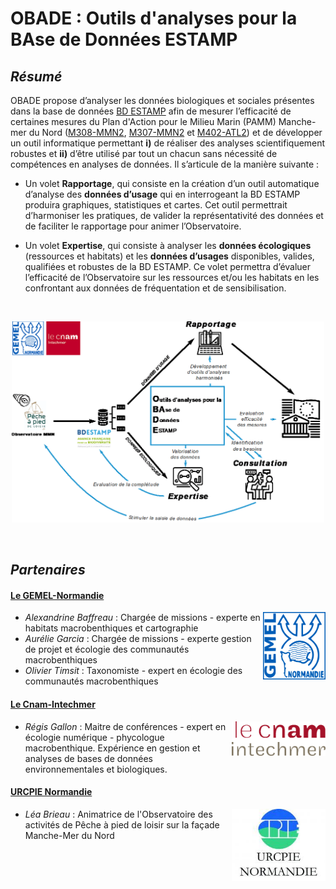 # OBADE : Outils d'analyses pour la BAse de Données ESTAMP


## *Résumé*

OBADE propose d’analyser les données biologiques et sociales présentes dans la base de données [BD ESTAMP](https://estamp.afbiodiversite.fr) afin de mesurer l’efficacité de certaines mesures du Plan d'Action pour le Milieu Marin (PAMM) Manche-mer du Nord ([M308-MMN2](http://www.dirm.memn.developpement-durable.gouv.fr/IMG/pdf/m308-mmn2_document-cadre_de_prefiguration_de_l_observatoire-post_procedure_passation_marches.pdf), [M307-MMN2](http://www.dirm.memn.developpement-durable.gouv.fr/preuves-objectives-de-realisation-des-actions-des-a924.html) et [M402-ATL2](http://www.dirm.memn.developpement-durable.gouv.fr/preuves-objectives-de-realisation-des-actions-des-a924.html)) et de développer un outil informatique permettant **i)** de réaliser des analyses scientifiquement robustes et **ii)** d’être utilisé par tout un chacun sans nécessité de compétences en analyses de données.
Il s’articule de la manière suivante : 

- Un volet **Rapportage**, qui consiste en la création d’un outil automatique d’analyse des **données d’usage** qui en interrogeant la BD ESTAMP produira graphiques, statistiques et cartes. Cet outil permettrait d’harmoniser les pratiques, de valider la représentativité des données et de faciliter le rapportage pour animer l’Observatoire.

- Un volet **Expertise**, qui consiste à analyser les **données écologiques** (ressources et habitats) et les **données d’usages** disponibles, valides, qualifiées et robustes de la BD ESTAMP. Ce volet permettra d’évaluer l’efficacité de l’Observatoire sur les ressources et/ou les habitats en les confrontant aux données de fréquentation et de sensibilisation.

<br>

<p align="center">
<img src="figures_divers/resume.png" width="500">
</p>

<br>

## *Partenaires*

#### [**Le GEMEL-Normandie**](http://www.gemel-normandie.org/)
<img src="figures_divers/gemeln.png" width="100" align="right">

- *Alexandrine Baffreau* : Chargée de missions - experte en habitats macrobenthiques et cartographie
- *Aurélie Garcia* : Chargée de missions - experte gestion de projet et écologie des communautés macrobenthiques 
- *Olivier Timsit* : Taxonomiste - expert en écologie des communautés macrobenthiques

#### [**Le Cnam-Intechmer**](http://www.intechmer.cnam.fr/l-institut/)

<img src="figures_divers/cnam.png" width="150" align="right">

- *Régis Gallon* : Maitre de conférences - expert en écologie numérique - phycologue macrobenthique. Expérience en gestion et analyses de bases de données environnementales et biologiques.


#### [**URCPIE Normandie**](https://www.urcpie-normandie.com/)

<img src="figures_divers/urcpienormandie.png" width="150" align="right">

- *Léa Brieau* : Animatrice de l'Observatoire des activités de Pêche à pied de loisir sur la façade Manche-Mer du Nord
